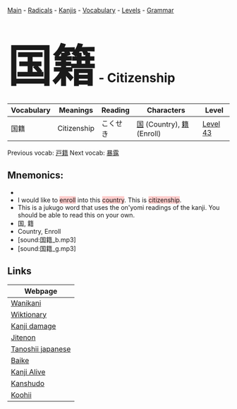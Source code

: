 <style> bigfont {font-size: 100px}</style>
[Main](../README.md) -
[Radicals](../radicals.md) -
[Kanjis](../kanjis.md) -
[Vocabulary](../vocabulary.md) -
[Levels](../levels.md) -
[Grammar](../grammar.md)
# <bigfont> 国籍</bigfont> - Citizenship 

| Vocabulary | Meanings | Reading | Characters | Level |
| --- | --- | --- | --- | --- |
| 国籍 | Citizenship | こくせき |  [国](../kanjis/国.md) (Country), [籍](../kanjis/籍.md) (Enroll) | [Level 43](../levels/wk_level43.md) |

Previous vocab: [戸籍](戸籍.md) Next vocab: [暴露](暴露.md) 

## Mnemonics:

* 
* I would like to <span style="background-color:#ffcccb"> enroll</span> into this <span style="background-color:#ffcccb"> country</span>. This is <span style="background-color:#ffcccb"> citizenship</span>.
* This is a jukugo word that uses the on'yomi readings of the kanji. You should be able to read this on your own.
* 国, 籍
* Country, Enroll
* [sound:国籍_b.mp3]
* [sound:国籍_g.mp3]


## Links 

| Webpage |
| --- |
| [Wanikani          ](https://www.wanikani.com/kanji/国籍) |
| [Wiktionary        ](https://en.wiktionary.org/wiki/国籍) |
| [Kanji damage      ](http://www.kanjidamage.com/kanji/search?utf8=✓&q=国籍) |
| [Jitenon           ](https://jitenon.com/kanji/国籍) |
| [Tanoshii japanese ](https://www.tanoshiijapanese.com/dictionary/kanji.cfm?k=国籍) |
| [Baike             ](https://baike.baidu.com/item/国籍) |
| [Kanji Alive       ](https://app.kanjialive.com/国籍) |
| [Kanshudo          ](https://www.kanshudo.com/searchmn?q=国籍) |
| [Koohii            ](https://kanji.koohii.com/study/kanji/国籍) |
